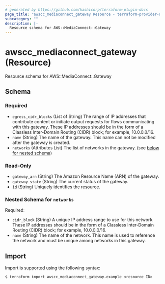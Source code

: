 ```yaml
---
# generated by https://github.com/hashicorp/terraform-plugin-docs
page_title: "awscc_mediaconnect_gateway Resource - terraform-provider-awscc"
subcategory: ""
description: |-
  Resource schema for AWS::MediaConnect::Gateway
---
```


# awscc_mediaconnect_gateway (Resource)

Resource schema for AWS::MediaConnect::Gateway



<!-- schema generated by tfplugindocs -->
## Schema

### Required

- `egress_cidr_blocks` (List of String) The range of IP addresses that contribute content or initiate output requests for flows communicating with this gateway. These IP addresses should be in the form of a Classless Inter-Domain Routing (CIDR) block; for example, 10.0.0.0/16.
- `name` (String) The name of the gateway. This name can not be modified after the gateway is created.
- `networks` (Attributes List) The list of networks in the gateway. (see [below for nested schema](#nestedatt--networks))

### Read-Only

- `gateway_arn` (String) The Amazon Resource Name (ARN) of the gateway.
- `gateway_state` (String) The current status of the gateway.
- `id` (String) Uniquely identifies the resource.

<a id="nestedatt--networks"></a>
### Nested Schema for `networks`

Required:

- `cidr_block` (String) A unique IP address range to use for this network. These IP addresses should be in the form of a Classless Inter-Domain Routing (CIDR) block; for example, 10.0.0.0/16.
- `name` (String) The name of the network. This name is used to reference the network and must be unique among networks in this gateway.

## Import

Import is supported using the following syntax:

```shell
$ terraform import awscc_mediaconnect_gateway.example <resource ID>
```
